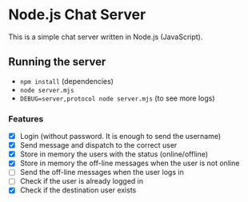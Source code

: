 # Node.js Chat Server

This is a simple chat server written in Node.js (JavaScript).

## Running the server

- `npm install` (dependencies)
- `node server.mjs`
- `DEBUG=server,protocol node server.mjs` (to see more logs)

### Features

- [x] Login (without password. It is enough to send the username)
- [x] Send message and dispatch to the correct user
- [x] Store in memory the users with the status (online/offline)
- [x] Store in memory the off-line messages when the user is not online
- [ ] Send the off-line messages when the user logs in
- [ ] Check if the user is already logged in
- [x] Check if the destination user exists
